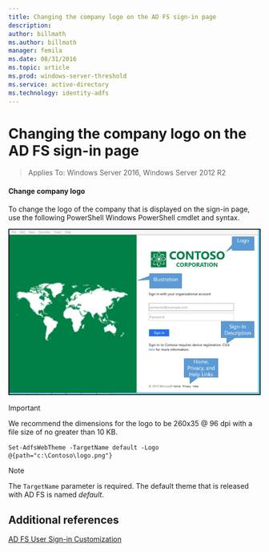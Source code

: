 ```yaml
---
title: Changing the company logo on the AD FS sign-in page
description:
author: billmath
ms.author: billmath
manager: femila
ms.date: 08/31/2016
ms.topic: article
ms.prod: windows-server-threshold
ms.service: active-directory
ms.technology: identity-adfs
---
```

# Changing the company logo on the AD FS sign-in page

>Applies To: Windows Server 2016, Windows Server 2012 R2

#### Change company logo  
To change the logo of the company that is displayed on the sign\-in page, use the following PowerShell Windows PowerShell cmdlet and syntax.  

![](media/AD-FS-user-sign-in-customization/ADFS_Blue_Custom2.png)
  
> [!IMPORTANT]  
> We recommend the dimensions for the logo to be 260x35 @ 96 dpi with a file size of no greater than 10 KB.  
  
    
    Set-AdfsWebTheme -TargetName default -Logo @{path="c:\Contoso\logo.png"}  

  
> [!NOTE]  
> The `TargetName` parameter is required. The default theme that is released with AD FS is named *default*.  

## Additional references 
[AD FS User Sign-in Customization](AD-FS-user-sign-in-customization.md)  

